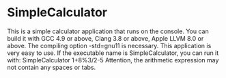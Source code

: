 # SimpleCalculator
This is a simple calculator application that runs on the console.
You can build it with GCC 4.9 or above, Clang 3.8 or above, Apple LLVM 8.0 or above. The compiling option -std=gnu11 is necessary.
This application is very easy to use. If the executable name is SimpleCalculator, you can run it with:
SimpleCalculator 1+8%3/2-5
Attention, the arithmetic expression may not contain any spaces or tabs.
